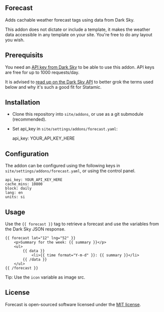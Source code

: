 ## Forecast

Adds cachable weather forecast tags using data from Dark Sky.

This addon does not dictate or include a template, it makes the weather data accessible in any template on your site. You're free to do any layout you wish.


## Prerequisits

You need an [API key from Dark Sky](https://darksky.net) to be able to use this addon. API keys are free for up to 1000 requests/day.

It is advised to [read up on the Dark Sky API](https://darksky.net/dev/docs) to better grok the terms used below and why it's such a good fit for Statamic.

## Installation

* Clone this repository into `site/addons`, or use as a git submodule (recommended).
* Set api_key in `site/settings/addons/forecast.yaml`:

    api_key: YOUR_API_KEY_HERE


## Configuration

The addon can be configured using the following keys in `site/settings/addons/forecast.yaml`, or using the control panel.

    api_key: YOUR_API_KEY_HERE
    cache_mins: 10800
    block: daily
    lang: en
    units: si

## Usage

Use the `{{ forecast }}` tag to retrieve a forecast and use the variables from the Dark Sky JSON response.

    {{ forecast lat="12" lng="52" }}
        <p>Summary for the week: {{ summary }}</p>
        <ul>
            {{ data }}
                <li>{{ time format="Y-m-d" }}: {{ summary }}</li>
            {{ /data }}
        </ul>
    {{ /forecast }}

Tip: Use the `icon` variable as image src.


## License

Forecast is open-sourced software licensed under the [MIT license](http://opensource.org/licenses/MIT).
